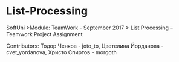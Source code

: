 # List-Processing
SoftUni >Module: TeamWork - September 2017 > List Processing – Teamwork Project Assignment

Contributors: Тодор Ченков - joto_to, Цветелина Йорданова - cvet_yordanova, Христо Спиртов - morgoth
